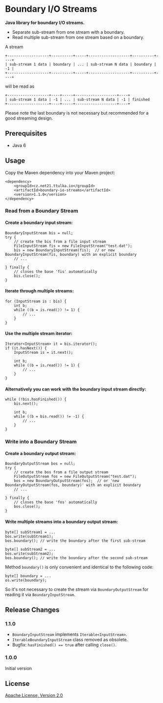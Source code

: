 # Boundary I/O Streams

**Java library for boundary I/O streams.**

- Separate sub-stream from one stream with a boundary.
- Read multiple sub-stream from one stream based on a boundary.

A stream
```
+-------------------+----------+-----+-------------------+----------+----+
| sub-stream 1 data | boundary | ... | sub-stream N data | boundary | -1 |  
+-------------------+----------+-----+-------------------+----------+----+
```
will be read as
```
+-------------------+----+-----+-------------------+----+
| sub-stream 1 data | -1 | ... | sub-stream N data | -1 | finished 
+-------------------+----+-----+-------------------+----+
```

Please note the last boundary is not necessary but recommended for a good streaming design.

## Prerequisites
- Java 6

## Usage

Copy the Maven dependency into your Maven project:
```
<dependency>
    <groupId>cz.net21.ttulka.io</groupId>
    <artifactId>boundary-io-streams</artifactId>
    <version>1.1.0</version>
</dependency>
```

### Read from a Boundary Stream

#### Create a boundary input stream:
```
BoundaryInputStream bis = null;
try {
    // create the bis from a file input stream
    FileInputStream fis = new FileInputStream("test.dat");
    bis = new BoundaryInputStream(fis);  // or new BoundaryInputStream(fis, boundary) with an explicit boundary
    // ...

} finally {
    // closes the base 'fis' automatically
    bis.close();
}
```

#### Iterate through multiple streams:
```
for (InputStream is : bis) {
    int b;
    while ((b = is.read()) != 1) {
        // ...
    }
}
```

#### Use the multiple stream iterator:
```
Iterator<InputStream> it = bis.iterator();
if (it.hasNext()) {
    InputStream is = it.next();
    
    int b;
    while ((b = is.read()) != 1) {
        // ...
    }
}
```

#### Alternatively you can work with the boundary input stream directly:
```
while (!bis.hasFinished()) {
    bis.next();
    
    int b;
    while ((b = bis.read()) != -1) {
        // ...
    }
}
```

### Write into a Boundary Stream

#### Create a boundary output stream:
```
BoundaryOutputStream bos = null;
try {
    // create the bos from a file output stream 
    FileOutputStream fos = new FileOutputStream("test.dat");
    bos = new BoundaryOutputStream(fos);  // or 'new BoundaryOutputStream(fos, boundary)' with an explicit boundary  
    // ...

} finally {
    // closes the base 'fos' automatically
    bos.close();
}
```

#### Write multiple streams into a boundary output stream:
```
byte[] subStream1 = ...
bos.write(subStream1);
bos.boundary(); // write the boundary after the first sub-stream

byte[] subStream2 = ...
bos.write(subStream2);
bos.boundary(); // write the boundary after the second sub-stream
```

Method `boundary()` is only convenient and identical to the following code:
```
byte[] boundary = ...
os.write(boundary);
```
So it's not necessary to create the stream via `BoundaryOutputStream` for reading it via `BoundaryInputStream`.

## Release Changes

### 1.1.0
- `BoundaryInputStream` implements `Iterable<InputStream>`.
- `IterableBoundaryInputStream` class removed as obsolete.
- Bugfix: `hasFinished() == true` after calling `close()`.

### 1.0.0
Initial version

## License

[Apache License, Version 2.0](http://www.apache.org/licenses/LICENSE-2.0)
